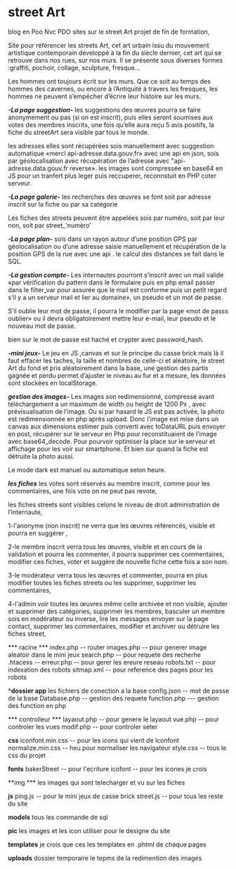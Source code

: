 # street Art 
blog en Poo Nvc PDO
sites sur le street Art projet de fin de formation,

Site pour référencer les streets Art,
cet art urbain issu du mouvement artistique contemporain développé à la fin du siècle dernier,
cet art qui se retrouve dans nos rues, sur nos murs.
Il se présente sous diverses formes :graffiti, pochoir, collage, sculpture, fresque…

Les hommes ont toujours écrit sur les murs.
Que ce soit au temps des hommes des cavernes,
ou encore à l’Antiquité à travers les fresques,
les hommes ne peuvent s’empêcher d’écrire leur histoire sur les murs.

***-La page suggestion-***
les suggestions des œuvres pourra se faire anonymement ou pas (si on est inscrit),
puis elles seront soumises aux votes des membres inscrits,
une fois qu’elle aura reçu 5 avis positifs,
la fiche du streetArt sera visible par tous le monde.

les adresses elles sont récupérées sois manuellement avec suggestion automatique «merci api-adresse.data.gouv.fr» avec une api en json,
sois par géolocalisation avec récupération de l’adresse avec "api-adresse.data.gouv.fr reverse».
les images sont compressée en base64 en JS pour un tranfert plus leger puis reccuperer, reconnstuit en PHP coter serveur.

***-La page galerie-***
les recherches des œuvres se font soit par adresse inscrit sur la fiche ou par sa catégorie

Les fiches des streets peuvent être appelées sois par numéro,
soit par leur non, soit par street_'numéro'

***-La page plan-***
sois dans un rayon autour d’une position GPS par géolocalisation ou d’une adresse saisie manuellement et récupération de la position GPS de la rue avec une api .
le calcul des distances se fait dans le SQL.

***-La gestion compte-***
Les internautes pourront s’inscrit avec un mail valide
«par vérification du pattern dans le formulaire puis en php email passer dans le filter_var pour assurée que le mail est conforme puis un petit regard s’il y a un serveur mail et lier au domaine»,
un pseudo et un mot de passe.

S’il oublie leur mot de passe,
il pourra le modifier par la page «mot de passs oublier»
ou il devra obligatoirement mettre leur e-mail,
leur pseudo et le nouveau mot de passe.

bien sur le mot de passe est haché et crypter avec password_hash.

***-mini jeux-***
Le jeu en JS ,canvas et sur le principe du casse brick mais là il faut effacer les taches,
la taille et nombres de celle-ci  et aléatoire,
le street Art du fond et pris aléatoirement dans la base,
une gestion des partis gagnée et perdu permet d’ajuster le niveau au fur et a mesure,
les données sont  stockées en localStorage.

***gestion des images-***
Les images son redimensionné, compressé avant téléchargement a un maximum de width ou height  de 1200 Px ,
avec prévisualisation de l’image.
Ou si par hasard le JS est pas activée, la photo est redimensionnée en php après upload.
Donc l’image est mise dans un canvas aux dimensions estimer puis converti avec toDataURL
puis envoyer en post, récupérer sur le serveur en Php pour reconstituaient de l’image avec base64_decode.
Pour pourvoir optimiser la place sur le serveur et affichage pour les voir sur smartphone.
Et bien sur quand la fiche est détruite la photo aussi.

Le mode dark est manuel ou automatique selon heure.

***les fiches***
les votes sont réservés au membre inscrit, comme pour les commentaires,
une fois vote on ne peut pas revote,

les fiches streets sont visibles celons le niveau de droit administration de l’internaute,

1-l'anonyme (non inscrit) ne verra que les œuvres référencés, visible et pourra en suggérer ,

2-le membre inscrit verra tous les œuvres, visible et en cours de la validation et pourra les commenter,
il pourra supprimer ces commentaires, modifier ces fiches, voter et suggère de nouvelle fiche cette fois a son nom.

3-le modérateur verra tous les œuvres et commenter,
pourra en plus modifier toutes les fiches streets ou les supprimer,
supprimer les commentaires,

4-l'admin voir toutes les œuvres même celle archivée et non visible,
ajouter et supprimer des catégories,
supprimer les membres, basculer un membre sois en modérateur ou inverse,
lire les messages envoyer sur la page contact,
supprimer les commentaires,
modifier et archiver ou détruire les fiches street,

*** racine ***
index.php -- router
images.php -- pour generer image aleatoir dans le mini jeux
search.php -- pour requete des recherhe  
.htacess -- 
erreur.php -- pour gerer les ereure reseau
robots.txt -- pour indexation des robots
sitmap.xml -- pour reference des pages pour les robots 

***dossier app**
les fichiers de conection a la base
config.json -- mot de passe de la base
Database.php -- gestion des requete
function.php --- gestion des function en php

*** controlleur ***
layaout.php -- pour genere le layaout
vue.php -- pour controler les vues
modif.php -- pour controler seter

**css**
iconfont.min.css -- pour les icons qui vient de iconfont
normalize.min.css -- heu pour normaliser les navigateur
style.css -- tous le css du projet

**fonts**
bakerStreet -- pour l'ecriture
icofont -- pour les icones je crois

**img ***
les images qui sont telecharger et vu sur les fiches

**js**
ping.js -- pour le mini jeux de casse brick
street.js -- pour tous les reste du site

**models**
tous les commande de sql

**pic**
les images et les icon utiliser pour le designe du site

**templates**
je crois que ces les templates en .phtml
de chaque pages

**uploads**
dossier temporaire le tepms de la redimention des images
